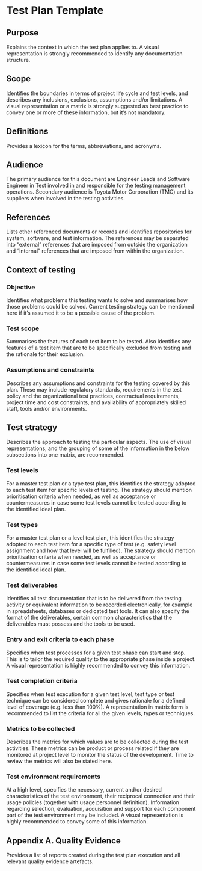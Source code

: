# Test Plan Template

## **Purpose**

Explains the context in which the test plan applies to. A visual representation is strongly recommended to identify any documentation structure.

## Scope

Identifies the boundaries in terms of project life cycle and test levels, and describes any inclusions, exclusions, assumptions and/or limitations. A visual representation or a matrix is strongly suggested as best practice to convey one or more of these information, but it’s not mandatory.

## Definitions

Provides a lexicon for the terms, abbreviations, and acronyms.

## Audience

The primary audience for this document are Engineer Leads and Software Engineer in Test involved in and responsible for the testing management operations. Secondary audience is Toyota Motor Corporation (TMC) and its suppliers when involved in the testing activities.

## References

Lists other referenced documents or records and identifies repositories for system, software, and test information. The references may be separated into “external” references that are imposed from outside the organization and “internal” references that are imposed from within the organization. 

## **Context of testing**

### **Objective**

Identifies what problems this testing wants to solve and summarises how those problems could be solved. Current testing strategy can be mentioned here if it’s assumed it to be a possible cause of the problem.

### **Test scope**

Summarises the features of each test item to be tested. Also identifies any features of a test item that are to be specifically excluded from testing and the rationale for their exclusion.

### **Assumptions and constraints**

Describes any assumptions and constraints for the testing covered by this plan. These may include regulatory standards, requirements in the test policy and the organizational test practices, contractual requirements, project time and cost constraints, and availability of appropriately skilled staff, tools and/or environments.

## **Test strategy**

Describes the approach to testing the particular aspects. The use of visual representations, and the grouping of some of the information in the below subsections into one matrix, are recommended.

### **Test levels**

For a master test plan or a type test plan, this identifies the strategy adopted to each test item for specific levels of testing. The strategy should mention prioritisation criteria when needed, as well as acceptance or countermeasures in case some test levels cannot be tested according to the identified ideal plan.

### **Test types**

For a master test plan or a level test plan, this identifies the strategy adopted to each test item for a specific type of test (e.g. safety level assignment and how that level will be fulfilled). The strategy should mention prioritisation criteria when needed, as well as acceptance or countermeasures in case some test levels cannot be tested according to the identified ideal plan.

### **Test deliverables**

Identifies all test documentation that is to be delivered from the testing activity or equivalent information to be recorded electronically, for example in spreadsheets, databases or dedicated test tools. It can also specify the format of the deliverables, certain common characteristics that the deliverables must possess and the tools to be used.

### **Entry and exit criteria to each phase**

Specifies when test processes for a given test phase can start and stop. This is to tailor the required quality to the appropriate phase inside a project. A visual representation is highly recommended to convey this information.

### **Test completion criteria**

Specifies when test execution for a given test level, test type or test technique can be considered complete and gives rationale for a defined level of coverage (e.g. less than 100%). A representation in matrix form is recommended to list the criteria for all the given levels, types or techniques.

### **Metrics to be collected**

Describes the metrics for which values are to be collected during the test activities. These metrics can be product or process related if they are monitored at project level to monitor the status of the development. Time to review the metrics will also be stated here.

### **Test environment requirements**

At a high level, specifies the necessary, current and/or desired characteristics of the test environment, their reciprocal connection and their usage policies (together with usage personnel definition). Information regarding selection, evaluation, acquisition and support for each component part of the test environment may be included. A visual representation is highly recommended to convey some of this information.

## Appendix A. Quality Evidence

Provides a list of reports created during the test plan execution and all relevant quality evidence artefacts.
